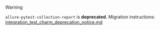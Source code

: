 > [!WARNING]
> `allure-pytest-collection-report` is **deprecated**. Migration instructions: [integration_test_charm_deprecation_notice.md](../../../.github/workflows/integration_test_charm_deprecation_notice.md)
